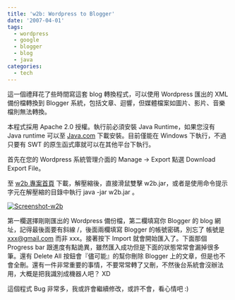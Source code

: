 ```yaml
---
title: 'w2b: Wordpress to Blogger'
date: '2007-04-01'
tags:
  - wordpress
  - google
  - blogger
  - blog
  - java
categories:
  - tech
---
```

這一個禮拜花了些時間寫這套 blog 轉換程式，可以使用 Wordpress 匯出的 XML 備份檔轉換到 Blogger 系統，包括文章、迴響，但媒體檔案如圖片、影片、音樂檔則無法轉換。  
  
本程式採用 Apache 2.0 授權。執行前必須安裝 Java Runtime，如果您沒有 Java runtime 可以至 [Java.com](http://java.com/zh_TW/) 下載安裝。目前僅能在 Windows 下執行，不過只要有 SWT 的原生函式庫就可以在其他平台下執行。  
  
首先在您的 Wordpress 系統管理介面的 Manage → Export 點選 Download Export File。  
  
至 [w2b 專案首頁](http://code.google.com/p/w2b/) 下載，解壓縮後，直接滑鼠雙擊 w2b.jar，或者是使用命令提示字元在解壓縮的目錄中執行 java -jar w2b.jar 。  
  
[![Screenshot-w2b](images/0.png)](http://www.flickr.com/photos/yurenju/441659204/ "Photo Sharing")  
  
第一欄選擇剛剛匯出的 Wordpress 備份檔，第二欄填寫你 Blogger 的 blog 網址，記得最後面要有斜線 /，後面兩欄填寫 Blogger 的帳號密碼，別忘了 帳號是 xxx@gmail.com 而非 xxx。接著按下 Import 就會開始匯入了。下面那個 Progress bar 跟進度有點詭異，雖然匯入成功但是下面的狀態常常會漏掉很多筆。還有 Delete All 按鈕會『儘可能』的幫你刪除 Blogger 上的文章，但是也不會全刪。還有一件非常重要的事情，不要常常轉了又刪，不然後台系統會沒辦法用，大概是把我識別成機器人吧？ XD  
  
這個程式 Bug 非常多，我或許會繼續修改，或許不會，看心情吧 :)